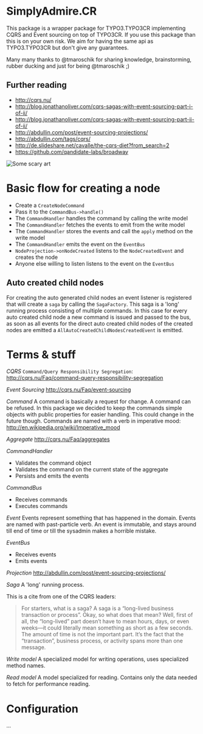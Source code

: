 SimplyAdmire.CR
===============

This package is a wrapper package for TYPO3.TYPO3CR implementing
CQRS and Event sourcing on top of TYPO3CR. If you use this package
than this is on your own risk. We aim for having the same api as
TYPO3.TYPO3CR but don't give any guarantees.

Many many thanks to @tmaroschik for sharing knowledge, brainstorming,
rubber ducking and just for being @tmaroschik ;)

Further reading
---------------

* http://cqrs.nu/
* http://blog.jonathanoliver.com/cqrs-sagas-with-event-sourcing-part-i-of-ii/
* http://blog.jonathanoliver.com/cqrs-sagas-with-event-sourcing-part-ii-of-ii/
* http://abdullin.com/post/event-sourcing-projections/
* http://abdullin.com/tags/cqrs/
* http://de.slideshare.net/cavalle/the-cqrs-diet?from_search=2
* https://github.com/qandidate-labs/broadway

![Some scary art](https://dl.dropboxusercontent.com/s/6cicsg9bk8d89z4/Screenshot%202014-08-26%2019.27.37.png?dl=0 "Some scary art")

Basic flow for creating a node
==============================

* Create a `CreateNodeCommand`
* Pass it to the `CommandBus->handle()`
* The `CommandHandler` handles the command by calling the write model
* The `CommandHandler` fetches the events to emit from the write model
* The `CommandHandler` stores the events and call the `apply` method on the write model
* The `CommandHandler` emits the event on the `EventBus`
* `NodeProjection->onNodeCreated` listens to the `NodeCreatedEvent` and creates the node
* Anyone else willing to listen listens to the event on the `EventBus`

Auto created child nodes
---------------------------------

For creating the auto generated child nodes an event listener is registered that will create a `saga` by calling the
`SagaFactory`. This saga is a 'long' running process consisting of multiple commands. In this case for every auto
created child node a new command is issued and passed to the bus, as soon as all events for the direct auto created
child nodes of the created nodes are emitted a `AllAutoCreatedChildNodesCreatedEvent` is emitted.

Terms & stuff
==========

*CQRS*
`Command/Query Responsibility Segregation`: http://cqrs.nu/Faq/command-query-responsibility-segregation

*Event Sourcing*
http://cqrs.nu/Faq/event-sourcing

*Command*
A command is basically a request for change. A command can be refused. In this package we decided to keep the commands
simple objects with public properties for easier handling. This could change in the future though.
Commands are named with a verb in imperative mood: http://en.wikipedia.org/wiki/Imperative_mood

*Aggregate*
http://cqrs.nu/Faq/aggregates

*CommandHandler*
* Validates the command object
* Validates the command on the current state of the aggregate
* Persists and emits the events

*CommandBus*
* Receives commands
* Executes commands

*Event*
Events represent something that has happened in the domain. Events are named with past-particle verb. An event is immutable,
and stays around till end of time or till the sysadmin makes a horrible mistake.

*EventBus*
* Receives events
* Emits events

*Projection*
http://abdullin.com/post/event-sourcing-projections/

*Saga*
A 'long' running process.

This is a cite from one of the CQRS leaders:

> For starters, what is a saga?  A saga is a “long-lived business transaction or process”.  Okay, so what does that mean?
> Well, first of all, the “long-lived” part doesn’t have to mean hours, days, or even weeks—it could literally mean
> something as short as a few seconds.  The amount of time is not the important part.  It’s the fact that the
> “transaction”, business process, or activity spans more than one message.

*Write model*
A specialized model for writing operations, uses specialized method names.

*Read model*
A model specialized for reading. Contains only the data needed to fetch for performance reading.

Configuration
==========

...


